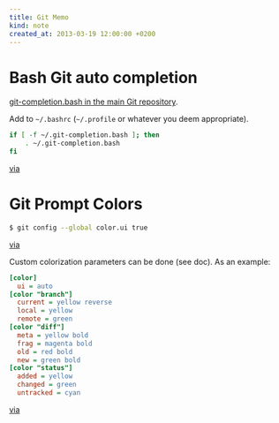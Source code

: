 ```yaml
---
title: Git Memo
kind: note
created_at: 2013-03-19 12:00:00 +0200
---
```

# Bash Git auto completion
[git-completion.bash in the main Git repository](http://git.kernel.org/?p=git/git.git;a=blob_plain;f=contrib/completion/git-completion.bash;hb=HEAD).

Add to `~/.bashrc` (`~/.profile` or whatever you deem appropriate).

``` sh
if [ -f ~/.git-completion.bash ]; then
	. ~/.git-completion.bash
fi
```

[via](http://www.vogella.com/blog/2013/03/19/git-auto-completion-for-the-bash-shell/)

# Git Prompt Colors

``` sh
$ git config --global color.ui true
```

[via](http://git-scm.com/book/en/Customizing-Git-Git-Configuration#Colors-in-Git)

Custom colorization parameters can be done (see doc). As an example:

``` ini
[color]
  ui = auto
[color "branch"]
  current = yellow reverse
  local = yellow
  remote = green
[color "diff"]
  meta = yellow bold
  frag = magenta bold
  old = red bold
  new = green bold
[color "status"]
  added = yellow
  changed = green
  untracked = cyan
```

[via](http://nathanhoad.net/how-to-colours-in-git)